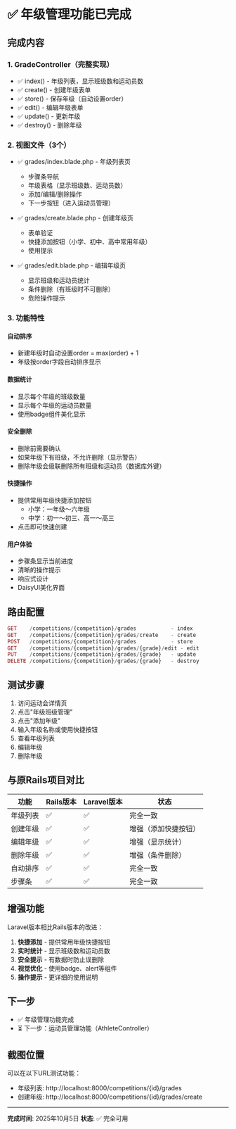 # ✅ 年级管理功能已完成

## 完成内容

### 1. GradeController（完整实现）
- ✅ index() - 年级列表，显示班级数和运动员数
- ✅ create() - 创建年级表单
- ✅ store() - 保存年级（自动设置order）
- ✅ edit() - 编辑年级表单
- ✅ update() - 更新年级
- ✅ destroy() - 删除年级

### 2. 视图文件（3个）
- ✅ grades/index.blade.php - 年级列表页
  - 步骤条导航
  - 年级表格（显示班级数、运动员数）
  - 添加/编辑/删除操作
  - 下一步按钮（进入运动员管理）
  
- ✅ grades/create.blade.php - 创建年级页
  - 表单验证
  - 快捷添加按钮（小学、初中、高中常用年级）
  - 使用提示
  
- ✅ grades/edit.blade.php - 编辑年级页
  - 显示班级和运动员统计
  - 条件删除（有班级时不可删除）
  - 危险操作提示

### 3. 功能特性

#### 自动排序
- 新建年级时自动设置order = max(order) + 1
- 年级按order字段自动排序显示

#### 数据统计
- 显示每个年级的班级数量
- 显示每个年级的运动员数量
- 使用badge组件美化显示

#### 安全删除
- 删除前需要确认
- 如果年级下有班级，不允许删除（显示警告）
- 删除年级会级联删除所有班级和运动员（数据库外键）

#### 快捷操作
- 提供常用年级快捷添加按钮
  - 小学：一年级～六年级
  - 中学：初一～初三、高一～高三
- 点击即可快速创建

#### 用户体验
- 步骤条显示当前进度
- 清晰的操作提示
- 响应式设计
- DaisyUI美化界面

## 路由配置

```php
GET    /competitions/{competition}/grades           - index
GET    /competitions/{competition}/grades/create    - create
POST   /competitions/{competition}/grades           - store
GET    /competitions/{competition}/grades/{grade}/edit - edit
PUT    /competitions/{competition}/grades/{grade}   - update
DELETE /competitions/{competition}/grades/{grade}   - destroy
```

## 测试步骤

1. 访问运动会详情页
2. 点击"年级班级管理"
3. 点击"添加年级"
4. 输入年级名称或使用快捷按钮
5. 查看年级列表
6. 编辑年级
7. 删除年级

## 与原Rails项目对比

| 功能 | Rails版本 | Laravel版本 | 状态 |
|------|----------|------------|------|
| 年级列表 | ✅ | ✅ | 完全一致 |
| 创建年级 | ✅ | ✅ | 增强（添加快捷按钮） |
| 编辑年级 | ✅ | ✅ | 增强（显示统计） |
| 删除年级 | ✅ | ✅ | 增强（条件删除） |
| 自动排序 | ✅ | ✅ | 完全一致 |
| 步骤条 | ✅ | ✅ | 完全一致 |

## 增强功能

Laravel版本相比Rails版本的改进：

1. **快捷添加** - 提供常用年级快捷按钮
2. **实时统计** - 显示班级数和运动员数
3. **安全提示** - 有数据时防止误删除
4. **视觉优化** - 使用badge、alert等组件
5. **操作提示** - 更详细的使用说明

## 下一步

- ✅ 年级管理功能完成
- ⏳ 下一步：运动员管理功能（AthleteController）

## 截图位置

可以在以下URL测试功能：
- 年级列表: http://localhost:8000/competitions/{id}/grades
- 创建年级: http://localhost:8000/competitions/{id}/grades/create

---

**完成时间**: 2025年10月5日
**状态**: ✅ 完全可用
